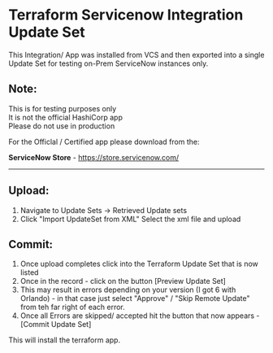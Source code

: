 # Terraform Servicenow Integration Update Set

This Integration/ App was installed from VCS and then exported into a single Update Set for testing on-Prem ServiceNow instances only.

Note:
-----------
This is for testing purposes only <br />
It is not the official HashiCorp app <br />
Please do not use in production <br />


For the Officlal / Certified app please download from the:

**ServiceNow Store** - https://store.servicenow.com/

------------------

Upload:
-------------
1. Navigate to Update Sets -> Retrieved Update sets
1. Click "Import UpdateSet from XML" Select the xml file and upload

Commit:
--------------
1. Once upload completes click into the Terraform Update Set that is now listed
1. Once in the record - click on the button [Preview Update Set] 
1. This may result in errors depending on your version (I got 6 with Orlando) - in that case just select "Approve" / "Skip Remote Update" from teh far right of each error.
1. Once all Errors are skipped/ accepted hit the button that now appears - [Commit Update Set] 

This will install the terraform app.

#
